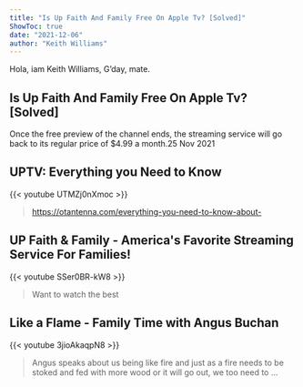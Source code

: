 ```yaml
---
title: "Is Up Faith And Family Free On Apple Tv? [Solved]"
ShowToc: true 
date: "2021-12-06"
author: "Keith Williams" 
---
```


Hola, iam Keith Williams, G’day, mate.
## Is Up Faith And Family Free On Apple Tv? [Solved]
Once the free preview of the channel ends, the streaming service will go back to its regular price of $4.99 a month.25 Nov 2021

## UPTV: Everything you Need to Know
{{< youtube UTMZj0nXmoc >}}
>https://otantenna.com/everything-you-need-to-know-about-

## UP Faith & Family - America's Favorite Streaming Service For Families!
{{< youtube SSer0BR-kW8 >}}
>Want to watch the best 

## Like a Flame - Family Time with Angus Buchan
{{< youtube 3jioAkaqpN8 >}}
>Angus speaks about us being like fire and just as a fire needs to be stoked and fed with more wood or it will go out, we too need to ...

